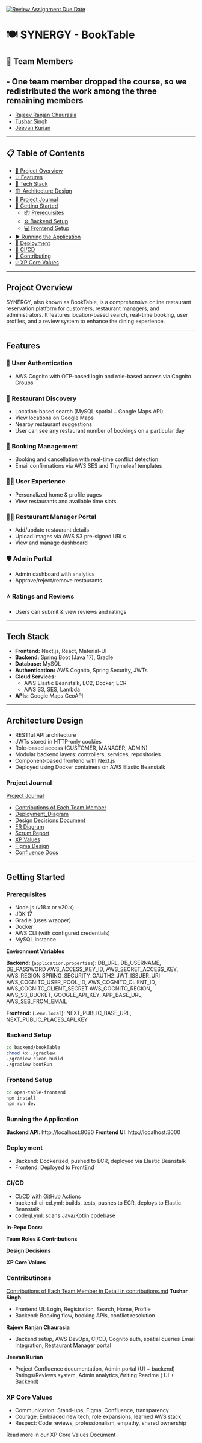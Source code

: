 [![Review Assignment Due Date](https://classroom.github.com/assets/deadline-readme-button-22041afd0340ce965d47ae6ef1cefeee28c7c493a6346c4f15d667ab976d596c.svg)](https://classroom.github.com/a/5Qp4_Wqy)

# 🍽️ SYNERGY - BookTable

## 👥 Team Members
**- One team member dropped the course, so we redistributed the work among the three remaining members**
- 
- [Rajeev Ranjan Chaurasia](https://github.com/rajeev-chaurasia)
- [Tushar Singh](https://github.com/tushar-fs)
- [Jeevan Kurian](https://github.com/JeevanKurian)

---

## 📋 Table of Contents
- [📌 Project Overview](#project-overview)
- [✨ Features](#features)
- [🚀 Tech Stack](#tech-stack)
- [🏗️ Architecture Design](#architecture-design)
- [📝 Project Journal](#project-journal)
- [🧰 Getting Started](#getting-started)
  - [📦 Prerequisites](#prerequisites)
  - [⚙️ Backend Setup](#backend-setup)
  - [💻 Frontend Setup](#frontend-setup)
- [▶️ Running the Application](#running-the-application)
- [🚀 Deployment](#deployment)
- [🔄 CI/CD](#cicd)
- [🤝 Contributing](#contributinons)
- [💡 XP Core Values](#xp-core-values)

---

## Project Overview
SYNERGY, also known as BookTable, is a comprehensive online restaurant reservation platform for customers, restaurant managers, and administrators. It features location-based search, real-time booking, user profiles, and a review system to enhance the dining experience.

---

## Features

### 🔐 User Authentication
- AWS Cognito with OTP-based login and role-based access via Cognito Groups

### 📍 Restaurant Discovery
- Location-based search (MySQL spatial + Google Maps API)
- View locations on Google Maps
- Nearby restaurant suggestions
- User can see any restaurant number of bookings on a particular day

### 📅 Booking Management
- Booking and cancellation with real-time conflict detection
- Email confirmations via AWS SES and Thymeleaf templates

### 🙋‍♂️ User Experience
- Personalized home & profile pages
- View restaurants and available time slots

### 🧑‍🍳 Restaurant Manager Portal
- Add/update restaurant details
- Upload images via AWS S3 pre-signed URLs
- View and manage dashboard

### 🛡️ Admin Portal
- Admin dashboard with analytics
- Approve/reject/remove restaurants

### ⭐ Ratings and Reviews
- Users can submit & view reviews and ratings

---

## Tech Stack
- **Frontend:** Next.js, React, Material-UI
- **Backend:** Spring Boot (Java 17), Gradle
- **Database:** MySQL
- **Authentication:** AWS Cognito, Spring Security, JWTs
- **Cloud Services:**
  - AWS Elastic Beanstalk, EC2, Docker, ECR
  - AWS S3, SES, Lambda
- **APIs:** Google Maps GeoAPI

---

## Architecture Design
- RESTful API architecture
- JWTs stored in HTTP-only cookies
- Role-based access (CUSTOMER, MANAGER, ADMIN)
- Modular backend layers: controllers, services, repositories
- Component-based frontend with Next.js
- Deployed using Docker containers on AWS Elastic Beanstalk

### Project Journal
[Project Journal](https://github.com/gopinathsjsu/team-project-20201-synergy/tree/main/project-journal)

- [Contributions of Each Team Member](https://github.com/gopinathsjsu/team-project-20201-synergy/blob/main/project-journal/contributions.md)
- [Deployment_Diagram](https://github.com/gopinathsjsu/team-project-20201-synergy/blob/main/project-journal/deployment_diagram.svg)
- [Design Decisions Document](https://github.com/gopinathsjsu/team-project-20201-synergy/blob/main/project-journal/design-decision.md)
- [ER Diagram](https://github.com/gopinathsjsu/team-project-20201-synergy/blob/main/project-journal/er_diagram.png)
- [Scrum Report](https://github.com/gopinathsjsu/team-project-20201-synergy/blob/main/project-journal/scrum_report.md)
- [XP Values](https://github.com/gopinathsjsu/team-project-20201-synergy/blob/main/project-journal/xp-values.md)
- [Figma Design](https://www.figma.com/design/yigtQrOAV7XX2CaLXjabAl/SynergyCMPE202?node-id=22-1221&t=t2yjRMXyx6Cgmn8f-0)
- [Confluence Docs](https://cmpe-202-synergy.atlassian.net/wiki/spaces/SCRUM/pages/1376379/BookTable+-+Product+Description)


---

## Getting Started

### Prerequisites
- Node.js (v18.x or v20.x)
- JDK 17
- Gradle (uses wrapper)
- Docker
- AWS CLI (with configured credentials)
- MySQL instance

**Environment Variables**

**Backend:** (`application.properties`):
DB_URL, DB_USERNAME, DB_PASSWORD
AWS_ACCESS_KEY_ID, AWS_SECRET_ACCESS_KEY, AWS_REGION
SPRING_SECURITY_OAUTH2_JWT_ISSUER_URI
AWS_COGNITO_USER_POOL_ID, AWS_COGNITO_CLIENT_ID, AWS_COGNITO_CLIENT_SECRET
AWS_COGNITO_REGION, AWS_S3_BUCKET, GOOGLE_API_KEY, APP_BASE_URL, AWS_SES_FROM_EMAIL

**Frontend:** (`.env.local`):
NEXT_PUBLIC_BASE_URL, NEXT_PUBLIC_PLACES_API_KEY

### Backend Setup
```bash
cd backend/bookTable
chmod +x ./gradlew
./gradlew clean build
./gradlew bootRun
```
### Frontend Setup
```bash
cd open-table-frontend
npm install
npm run dev
```
### Running the Application
**Backend API**: http://localhost:8080
**Frontend UI**: http://localhost:3000

### Deployment
- Backend: Dockerized, pushed to ECR, deployed via Elastic Beanstalk
- Frontend: Deployed to FrontEnd

### CI/CD
- CI/CD with GitHub Actions
- backend-ci-cd.yml: builds, tests, pushes to ECR, deploys to Elastic Beanstalk
- codeql.yml: scans Java/Kotlin codebase

**In-Repo Docs:**

**Team Roles & Contributions**

**Design Decisions**

**XP Core Values**

### Contributinons 
[Contributions of Each Team Member in Detail in contributions.md](https://github.com/gopinathsjsu/team-project-20201-synergy/blob/main/project-journal/contributions.md)
**Tushar Singh**
- Frontend UI: Login, Registration, Search, Home, Profile
- Backend: Booking flow, booking APIs, conflict resolution

**Rajeev Ranjan Chaurasia**
- Backend setup, AWS DevOps, CI/CD, Cognito auth, spatial queries
Email Integration, Restaurant Manager portal

**Jeevan Kurian**
- Project Confluence documentation, Admin portal (UI + backend)
Ratings/Reviews system, Admin analytics,Writing Readme ( UI + Backend)

### XP Core Values
- Communication: Stand-ups, Figma, Confluence, transparency
- Courage: Embraced new tech, role expansions, learned AWS stack
- Respect: Code reviews, professionalism, empathy, shared ownership

Read more in our XP Core Values Document
